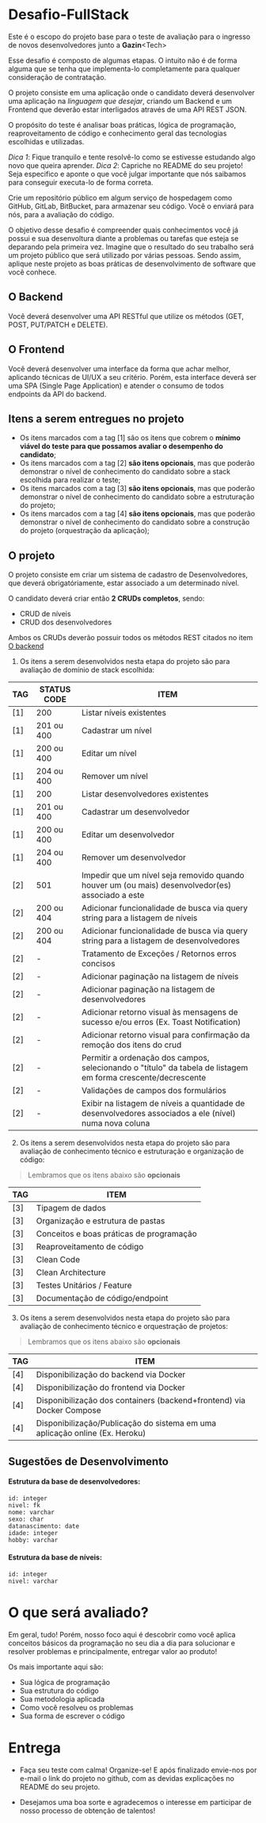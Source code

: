 # Desafio-FullStack
Este é o escopo do projeto base para o teste de avaliação para o ingresso de novos desenvolvedores junto a **Gazin**\<Tech>

Esse desafio é composto de algumas etapas. O intuito não é de forma alguma que se tenha que implementa-lo completamente para qualquer consideração de contratação.

O projeto consiste em uma aplicação onde o candidato deverá desenvolver uma aplicação na *linguagem que desejar*, criando um Backend e um Frontend  que deverão estar interligados através de uma API REST JSON.

O propósito do teste é analisar boas práticas, lógica de programação, reaproveitamento de código e conhecimento geral das tecnologias escolhidas e utilizadas.

*Dica 1*: Fique tranquilo e tente resolvê-lo como se estivesse estudando algo novo que queira aprender.
*Dica 2*: Capriche no README do seu projeto! Seja especifico e aponte o que você julgar importante que nós saibamos para conseguir executa-lo de forma correta.

Crie um repositório público em algum serviço de hospedagem como GitHub, GitLab, BitBucket, para armazenar seu código. Você o enviará para nós, para a avaliação do código.

O objetivo desse desafio é compreender quais conhecimentos você já possui e sua desenvoltura diante a problemas ou tarefas que esteja se deparando pela primeira vez. Imagine que o resultado do seu trabalho será um projeto público que será utilizado por várias pessoas. Sendo assim, aplique neste projeto as boas práticas de desenvolvimento de software que você conhece.

## O Backend
Você deverá desenvolver uma API RESTful que utilize os métodos (​GET​, ​POST​, ​PUT/PATCH​ e ​DELETE​).

## O Frontend
Você deverá desenvolver uma interface da forma que achar melhor, aplicando técnicas de UI/UX a seu critério. Porém, esta interface deverá ser uma SPA (Single Page Application) e atender o consumo de todos endpoints da API do backend.

## Itens a serem entregues no projeto
* Os itens marcados com a tag [1] são os itens que cobrem o __mínimo viável do teste para que possamos avaliar o desempenho do candidato__;
* Os itens marcados com a tag [2] __são itens opcionais__, mas que poderão demonstrar o nível de conhecimento do candidato sobre a stack escolhida para realizar o teste;
* Os itens marcados com a tag [3] __são itens opcionais__, mas que poderão demonstrar o nível de conhecimento do candidato sobre a estruturação do projeto;
* Os itens marcados com a tag [4] __são itens opcionais__, mas que poderão demonstrar o nível de conhecimento do candidato sobre a construção do projeto (orquestração da aplicação);

## O projeto
O projeto consiste em criar um sistema de cadastro de Desenvolvedores, que deverá obrigatóriamente, estar associado a um determinado nível.

O candidato deverá criar então **2 CRUDs completos**, sendo:

* CRUD de níveis
* CRUD dos desenvolvedores

Ambos os CRUDs deverão possuir todos os métodos REST citados no item [O backend](https://github.com/dmsysop/gazin-potencial-crud/blob/main/README.md#o-backend)

1. Os itens a serem desenvolvidos nesta etapa do projeto são para avaliação de domínio de stack escolhida:

TAG | STATUS CODE | ITEM
--- | ----------- | ------------
[1] | 200 | Listar níveis existentes
[1] | 201 ou 400 | Cadastrar um nível
[1] | 200 ou 400 | Editar um nível
[1] | 204 ou 400 | Remover um nível
[1] | 200 | Listar desenvolvedores existentes
[1] | 201 ou 400 | Cadastrar um desenvolvedor
[1] | 200 ou 400 | Editar um desenvolvedor
[1] | 204 ou 400 | Remover um desenvolvedor
[2] | 501 | Impedir que um nível seja removido quando houver um (ou mais) desenvolvedor(es) associado a este
[2] | 200 ou 404 | Adicionar funcionalidade de busca via query string para a listagem de níveis
[2] | 200 ou 404 | Adicionar funcionalidade de busca via query string para a listagem de desenvolvedores
[2] | - | Tratamento de Exceções / Retornos erros concisos
[2] | - | Adicionar paginação na listagem de níveis
[2] | - | Adicionar paginação na listagem de desenvolvedores
[2] | - | Adicionar retorno visual às mensagens de sucesso e/ou erros (Ex. Toast Notification)
[2] | - | Adicionar retorno visual para confirmação da remoção dos itens do crud
[2] | - | Permitir a ordenação dos campos, selecionando o "título" da tabela de listagem em forma crescente/decrescente
[2] | - | Validações de campos dos formulários
[2] | - | Exibir na listagem de níveis a quantidade de desenvolvedores associados a ele (nível) numa nova coluna


2. Os itens a serem desenvolvidos nesta etapa do projeto são para avaliação de conhecimento técnico e estruturação e organização de código:
> Lembramos que os itens abaixo são __opcionais__

TAG | ITEM
--- | ------------
[3] |  Tipagem de dados
[3] |  Organização e estrutura de pastas
[3] |  Conceitos e boas práticas de programação
[3] |  Reaproveitamento de código
[3] |  Clean Code
[3] |  Clean Architecture
[3] |  Testes Unitários / Feature
[3] |  Documentação de código/endpoint


3. Os itens a serem desenvolvidos nesta etapa do projeto são para avaliação de conhecimento técnico e orquestração de projetos:
> Lembramos que os itens abaixo são __opcionais__

TAG | ITEM
--- | ------------
[4] | Disponibilização do backend via Docker
[4] | Disponibilização do frontend via Docker
[4] | Disponibilização dos containers (backend+frontend) via Docker Compose
[4] | Disponibilização/Publicação do sistema em uma aplicação online (Ex. Heroku)


## Sugestões de Desenvolvimento

#### Estrutura da base de desenvolvedores:
```
id: integer
nivel: fk
nome: varchar
sexo: char
datanascimento: date
idade: integer
hobby: varchar
```

#### Estrutura da base de níveis:
```
id: integer
nivel: varchar
```

# O que será avaliado?
Em geral, tudo! Porém, nosso foco aqui é descobrir como você aplica conceitos básicos da programação no seu dia a dia para solucionar e resolver problemas e principalmente, entregar valor ao produto!

Os mais importante aqui são:

- Sua lógica de programação
- Sua estrutura do código
- Sua metodologia aplicada
- Como você resolveu os problemas
- Sua forma de escrever o código


# Entrega
- Faça seu teste com calma! Organize-se! E após finalizado envie-nos por e-mail o link do projeto no github, com as devidas explicações no README do seu projeto.

- Desejamos uma boa sorte e agradecemos o interesse em participar de nosso processo de obtenção de talentos!
